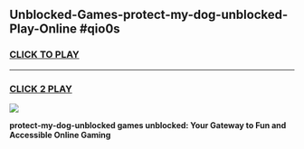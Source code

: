 
## Unblocked-Games-protect-my-dog-unblocked-Play-Online #qio0s
<h3>
<a href="https://news.freeplayer.one?title=protect-my-dog-unblocked&ref=3">CLICK TO PLAY</a></h3>
<hr>

<h3>
<a href="https://news.freeplayer.one?title=protect-my-dog-unblocked&ref=3">CLICK 2 PLAY</a>
  
</h3>

<a href="https://news.freeplayer.one?title=protect-my-dog-unblocked&ref=3"><img src="https://clearcache.store/games.png"></a>


**protect-my-dog-unblocked games unblocked: Your Gateway to Fun and Accessible Online Gaming**
